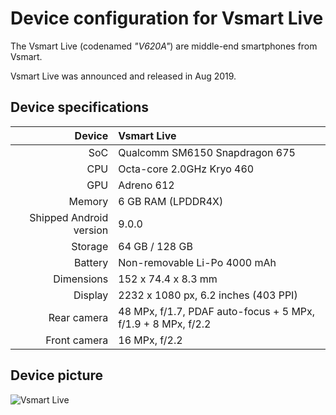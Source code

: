 Device configuration for Vsmart Live
==============

The Vsmart Live (codenamed _"V620A"_) are middle-end smartphones from Vsmart.

Vsmart Live was announced and released in Aug 2019.

## Device specifications

| Device       | Vsmart Live                            |
| -----------: | :------------------------------------- |
| SoC          | Qualcomm SM6150 Snapdragon 675         |
| CPU          | Octa-core 2.0GHz Kryo 460              |
| GPU          | Adreno 612                             |
| Memory       | 6 GB RAM (LPDDR4X)                     |
| Shipped Android version | 9.0.0                       |
| Storage      | 64 GB / 128 GB                         |
| Battery      | Non-removable Li-Po 4000 mAh           |
| Dimensions   | 152 x 74.4 x 8.3 mm                    |
| Display      | 2232 x 1080 px, 6.2 inches (403 PPI)   |
| Rear camera  | 48 MPx, f/1.7, PDAF auto-focus + 5 MPx, f/1.9 + 8 MPx, f/2.2 |
| Front camera | 16 MPx, f/2.2                          |

## Device picture

![Vsmart Live](https://cdn.tgdd.vn/Products/Images/42/208847/vsmart-live-blue-docquyen-400x460.png "Vsmart Live")
